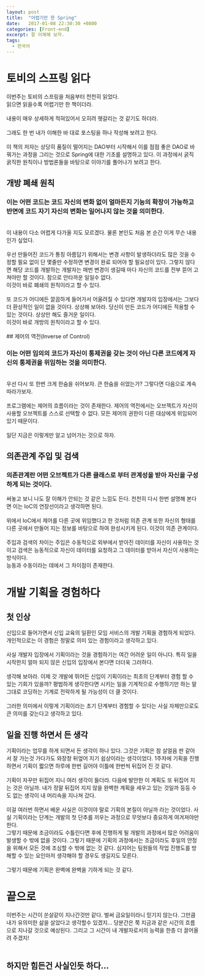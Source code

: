 ```yaml
---
layout: post
title:  "어렵기만 한 Spring"
date:   2017-01-08 22:30:30 +0800
categories: [Front-end]
excerpt: 잘 이해해 보자.
tags:
  - 한국어
---
```


# 토비의 스프링 읽다

이번주는 토비의 스프링을 처음부터 천천히 읽었다.<br>
읽으면 읽을수록 어렵기만 한 책이더라.<br>
<br>
내용이 매우 상세하게 적혀있어서 오히려 헷갈리는 것 같기도 하더라.<br>
<br>
그래도 한 번 내가 이해한 바 대로 포스팅을 하나 작성해 보려고 한다.<br>
<br>
이 책의 저자는 상당히 품질이 떨어지는 DAO부터 시작해서 이를 점점 좋은 DAO로 바꿔가는 과정을 그리는 것으로 Spring에 대한 기초를 설명하고 있다. 이 과정에서 굵직 굵직한 원칙이나 방법론들을 바탕으로 이야기를 풀어나가 보려고 한다. 

## 개방 폐쇄 원칙

### 이는 어떤 코드는 코드 자신의 변화 없이 얼마든지 기능의 확장이 가능하고 반면에 코드 자기 자신의 변화는 일어나지 않는 것을 의미한다.
<br>
이 내용이 다소 어렵게 다가올 지도 모르겠다. 물론 본인도 처음 본 순간 이게 무슨 내용인가 싶었다.<br>
<br>
우선 만들어진 코드가 통칭 아름답기 위해서는 변경 사항이 발생하더라도 많은 것을 수정할 필요 없이 단 몇줄만 수정하면 변경이 완료 되어야 할 필요성이 있다. 그렇지 않다면 해당 코드를 개발하는 개발자는 매번 변경이 생길때 마다 자신의 코드를 전부 뜯어 고쳐야만 할 것이다. 참으로 안타까운 일일수 없다.<br>
이것이 바로 폐쇄의 원칙이라고 할 수 있다.<br>
<br> 
또 코드가 어디에든 깔끔하게 들어가서 어울려질 수 있다면 개발자의 입장에서는 그보다 더 환상적인 일이 없을 것이다. 상상해 보아라. 당신이 만든 코드가 어디에든 적용할 수 있는 것이다. 상상만 해도 즐거운 일이다.<br>
이것이 바로 개방의 원칙이라고 할 수 있다.<br>
<br>
## 제어의 역전(Inverse of Control)

### 이는 어떤 임의의 코드가 자신이 통제권을 갖는 것이 아닌 다른 코드에게 자신의 통제권을 위임하는 것을 의미한다.

<br>
우선 다시 또 한번 크게 한숨을 쉬어보자. 큰 한숨을 쉬었는가? 그렇다면 다음으로 계속 따라가보자.<br><br>
프로그램에는 제어의 흐름이라는 것이 존재한다. 제어의 역전에서는 오브젝트가 자신이 사용할 오브젝트를 스스로 선택할 수 없다. 모든 제어의 권한이 다른 대상에게 위임되어 있기 때문이다.<br><br>
일단 지금은 이렇게만 알고 넘어가는 것으로 하자.

## 의존관계 주입 및 검색

### 의존관계란 어떤 오브젝트가 다른 클래스로 부터 관계성을 받아 자신을 구성하게 되는 것이다.

써놓고 보니 나도 잘 이해가 안되는 것 같은 느낌도 든다. 천천히 다시 한번 설명해 본다면 이는 IoC의 연장선이라고 생각하면 된다.<br><br>
위에서 IoC에서 제어를 다른 곳에 위임했다고 한 것처럼 의존 관계 또한 자신의 형태를 다른 곳에서 만들어 지는 정보를 바탕으로 하여 완성시키게 된다. 이것이 의존 관계이다.<br><br>
주입과 검색의 차이는 주입은 수동적으로 외부에서 받아진 데이터를 자신이 사용하는 것이고 검색은 능동적으로 자신이 데이터를 요청하고 그 데이터를 받아서 자신이 사용하는 방식이다.<br>
능동과 수동이라는 데에서 그 차이점이 존재한다.<br>

# 개발 기획을 경험하다

## 첫 인상

신입으로 들어가면서 신입 교육의 일환인 모임 서비스의 개발 기획을 경험하게 되었다. 개인적으로는 이 경험은 정말로 의미 있는 경험이라고 생각하고 있다.<br><br>
사실 개발자 입장에서 기획이라는 것을 경험하기는 여간 어려운 일이 아니다. 특히 일을 시작한지 얼마 되지 않은 신입의 입장에서 본다면 더더욱 그러하다.<br><br>
생각해 보아라. 이제 갓 개발에 뛰어든 신입이 기획이라는 최초의 단계부터 경험 할 수 있는 기회가 있을까? 평범하게 생각한다면 시키는 일을 기계적으로 수행하기만 하는 말그대로 코딩하는 기계로 전락하게 될 가능성이 더 클 것이다.<br><br>
그러한 의미에서 이렇게 기획이라는 초기 단계부터 경험할 수 있다는 사실 자체만으로도 큰 의미를 갖는다고 생각하고 있다.

## 일을 진행 하면서 든 생각

기획이라는 업무를 하게 되면서 든 생각이 하나 있다. 그것은 기획은 참 살얼음 판 같아서 잘 가는것 가다가도 와장창 뒤엎어 지기 쉽상이라는 생각이었다. 1주차에 기획을 진행하면서 기획이 짧으면 하루에 한번 길어야 이틀에 한번씩 뒤집어 진 것 같다.<br>
<br>
기획이 자꾸만 뒤집어 지니 여러 생각이 들더라. 다음에 발안한 이 계획도 또 뒤집어 지는 것은 아닐까. 내가 정말 뒤집어 지지 않을 완벽한 계획을 세우고 있는 것일까 등등 수도 없는 생각이 내 머리속을 지나쳐 갔다.<br><br>
이걸 여러번 하면서 배운 사실은 이것이야 말로 기획의 본질이 아닐까 라는 것이었다. 사실 기획이라는 단계는 개발의 첫 단추를 끼우는 과정으로 무엇보다 중요하게 여겨져야만 한다.<br>
그렇기 때문에 조금이라도 수틀린다면 후에 진행하게 될 개발의 과정에서 많은 어려움이 발생할 수 밖에 없을 것이다. 그렇기 때문에 기획의 과정에서는 조금이라도 후일의 안정을 위해서 모든 것에 조심할 수 밖에 없는 것 같다. 심지어는 팀원들의 작업 진행도를 방해할 수 있는 요인마저 생각해야 할 경우도 생길지도 모른다.<br><br>
그렇기 때문에 기획은 완벽에 완벽을 기하게 되는 것 같다.

# 끝으로

이번주는 시간이 쏜살같이 지나간것만 같다. 벌써 금요일이라니 믿기지 않는다. 그만큼 내가 유의미한 삶을 살았다고 생각할수 있겠지... 당분간은 쭉 지금과 같은 시간의 흐름으로 지나갈 것으로 예상된다. 그리고 그 시간이 내 개발자로서의 능력을 한층 더 끌어올려 주겠지!<br><br>

## 하지만 힘든건 사실인듯 하다...